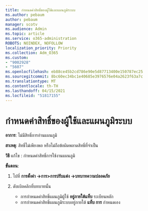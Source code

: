 ```yaml
---
title: กําหนดค่าสิทธิ์ของผู้ใช้และแผนภูมิระบบ
ms.author: pebaum
author: pebaum
manager: scotv
ms.audience: Admin
ms.topic: article
ms.service: o365-administration
ROBOTS: NOINDEX, NOFOLLOW
localization_priority: Priority
ms.collection: Adm_O365
ms.custom:
- "9002928"
- "5607"
ms.openlocfilehash: eb88ce45b2cd786e90e5d87713400e150787ec25
ms.sourcegitcommit: 8bc60ec34bc1e40685e3976576e04a2623f63a7c
ms.translationtype: MT
ms.contentlocale: th-TH
ms.lasthandoff: 04/15/2021
ms.locfileid: "51817155"
---
```

# <a name="configure-privilege-for-user-and-system-chart"></a>กําหนดค่าสิทธิ์ของผู้ใช้และแผนภูมิระบบ

**อาการ**: ไม่มีสิทธิ์การอ่านแผนภูมิ

**สาเหตุ**: สิทธิ์ไม่เพียงพอ หรือไม่ถือข้อผิดพลาดสิทธิ์ที่จําเป็น

**วิธี** แก้ไข : กําหนดค่าสิทธิ์การใช้งานแผนภูมิ

**ขั้นตอน**:

1. ไปที่ **การตั้งค่า ->การ>การปรับแต่ง ->บทบาทความปลอดภัย**

2. ดับเบิลคลิกที่บทบาทนั้น

    - การกําหนดค่าสิทธิ์แผนภูมิผู้ใช้ **อยู่ภายใต้แท็บ** ระเบียนหลัก
    - การกําหนดค่าสิทธิ์แผนภูมิระบบอยู่ภายใต้ **แท็บ การ** กําหนดเอง
